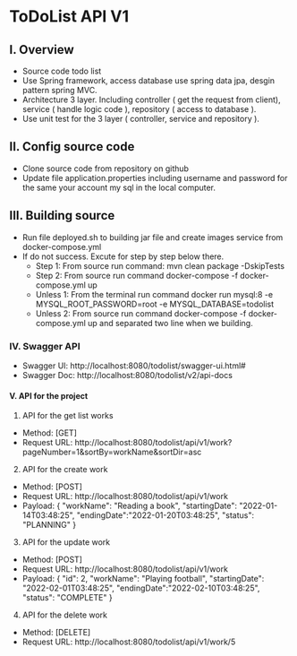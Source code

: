 # ToDoList API V1
## I. Overview
- Source code todo list
- Use Spring framework, access database use spring data jpa, desgin pattern spring MVC.
- Architecture 3 layer. Including controller ( get the request from client), service ( handle logic code ), repository ( access to database ).
- Use unit test for the 3 layer ( controller, service and repository ).
## II. Config source code
- Clone source code from repository on github
- Update file application.properties including username and password for the same your account my sql in the local computer.
## III. Building source
- Run file deployed.sh to building jar file and create images service from docker-compose.yml
- If do not success. Excute for step by step below there.
    + Step 1: From source run command: mvn clean package -DskipTests
    + Step 2: From source run command docker-compose -f docker-compose.yml up
    + Unless 1: From the terminal run command docker run mysql:8 -e MYSQL_ROOT_PASSWORD=root -e MYSQL_DATABASE=todolist
    + Unless 2: From source run command docker-compose -f docker-compose.yml up and separated two line when we building.
### IV. Swagger API
- Swagger UI: http://localhost:8080/todolist/swagger-ui.html#
- Swagger Doc: http://localhost:8080/todolist/v2/api-docs
#### V. API for the project
1. API for the get list works
- Method: [GET]
- Request URL: http://localhost:8080/todolist/api/v1/work?pageNumber=1&sortBy=workName&sortDir=asc
2. API for the create work
- Method: [POST]
- Request URL: http://localhost:8080/todolist/api/v1/work
- Payload:
{
    "workName": "Reading a book",
    "startingDate": "2022-01-14T03:48:25",
    "endingDate":"2022-01-20T03:48:25",
    "status": "PLANNING"
}
3. API for the update work
- Method: [POST]
- Request URL: http://localhost:8080/todolist/api/v1/work
- Payload:
{
    "id": 2,
    "workName": "Playing football",
    "startingDate": "2022-02-01T03:48:25",
    "endingDate":"2022-02-10T03:48:25",
    "status": "COMPLETE"
}
4. API for the delete work
- Method: [DELETE]
- Request URL: http://localhost:8080/todolist/api/v1/work/5
